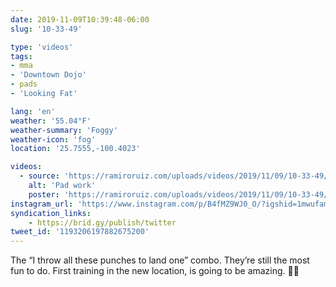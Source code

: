 ```yaml
---
date: 2019-11-09T10:39:48-06:00
slug: '10-33-49'

type: 'videos' 
tags:
- mma
- 'Downtown Dojo'
- pads
- 'Looking Fat'

lang: 'en'
weather: '55.04°F'
weather-summary: 'Foggy'
weather-icon: 'fog'
location: '25.7555,-100.4023'

videos:
  - source: 'https://ramiroruiz.com/uploads/videos/2019/11/09/10-33-49/pad-work.mp4'
    alt: 'Pad work'
    poster: 'https://ramiroruiz.com/uploads/videos/2019/11/09/10-33-49/poster.jpg'
instagram_url: 'https://www.instagram.com/p/B4fMZ9WJ0_O/?igshid=1mwufamfm2ac4'
syndication_links:
    - https://brid.gy/publish/twitter
tweet_id: '1193206197882675200'
---
```

The “I throw all these punches to land one” combo.
They’re still the most fun to do.
First training in the new location, is going to be amazing. 👏🏼
